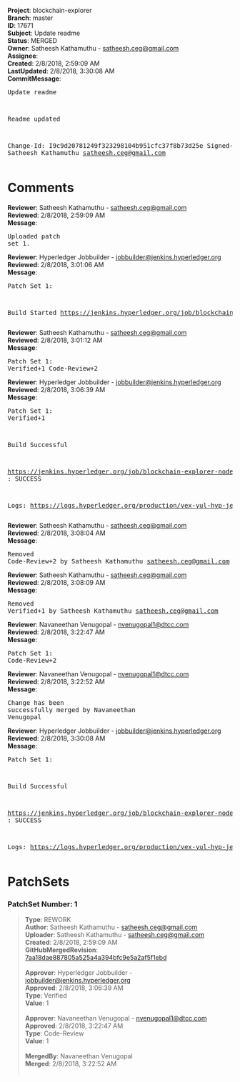 <strong>Project</strong>: blockchain-explorer<br><strong>Branch</strong>: master<br><strong>ID</strong>: 17671<br><strong>Subject</strong>: Update readme<br><strong>Status</strong>: MERGED<br><strong>Owner</strong>: Satheesh Kathamuthu - satheesh.ceg@gmail.com<br><strong>Assignee</strong>:<br><strong>Created</strong>: 2/8/2018, 2:59:09 AM<br><strong>LastUpdated</strong>: 2/8/2018, 3:30:08 AM<br><strong>CommitMessage</strong>:<br><pre>Update readme

Readme updated

Change-Id: I9c9d20781249f323298104b951cfc37f8b73d25e
Signed-off-by: Satheesh Kathamuthu <satheesh.ceg@gmail.com>
</pre><h1>Comments</h1><strong>Reviewer</strong>: Satheesh Kathamuthu - satheesh.ceg@gmail.com<br><strong>Reviewed</strong>: 2/8/2018, 2:59:09 AM<br><strong>Message</strong>: <pre>Uploaded patch set 1.</pre><strong>Reviewer</strong>: Hyperledger Jobbuilder - jobbuilder@jenkins.hyperledger.org<br><strong>Reviewed</strong>: 2/8/2018, 3:01:06 AM<br><strong>Message</strong>: <pre>Patch Set 1:

Build Started https://jenkins.hyperledger.org/job/blockchain-explorer-node6-verify-x86_64/1/</pre><strong>Reviewer</strong>: Satheesh Kathamuthu - satheesh.ceg@gmail.com<br><strong>Reviewed</strong>: 2/8/2018, 3:01:12 AM<br><strong>Message</strong>: <pre>Patch Set 1: Verified+1 Code-Review+2</pre><strong>Reviewer</strong>: Hyperledger Jobbuilder - jobbuilder@jenkins.hyperledger.org<br><strong>Reviewed</strong>: 2/8/2018, 3:06:39 AM<br><strong>Message</strong>: <pre>Patch Set 1: Verified+1

Build Successful 

https://jenkins.hyperledger.org/job/blockchain-explorer-node6-verify-x86_64/1/ : SUCCESS

Logs: https://logs.hyperledger.org/production/vex-yul-hyp-jenkins-3/blockchain-explorer-node6-verify-x86_64/1</pre><strong>Reviewer</strong>: Satheesh Kathamuthu - satheesh.ceg@gmail.com<br><strong>Reviewed</strong>: 2/8/2018, 3:08:04 AM<br><strong>Message</strong>: <pre>Removed Code-Review+2 by Satheesh Kathamuthu <satheesh.ceg@gmail.com>
</pre><strong>Reviewer</strong>: Satheesh Kathamuthu - satheesh.ceg@gmail.com<br><strong>Reviewed</strong>: 2/8/2018, 3:08:09 AM<br><strong>Message</strong>: <pre>Removed Verified+1 by Satheesh Kathamuthu <satheesh.ceg@gmail.com>
</pre><strong>Reviewer</strong>: Navaneethan Venugopal - nvenugopal1@dtcc.com<br><strong>Reviewed</strong>: 2/8/2018, 3:22:47 AM<br><strong>Message</strong>: <pre>Patch Set 1: Code-Review+2</pre><strong>Reviewer</strong>: Navaneethan Venugopal - nvenugopal1@dtcc.com<br><strong>Reviewed</strong>: 2/8/2018, 3:22:52 AM<br><strong>Message</strong>: <pre>Change has been successfully merged by Navaneethan Venugopal</pre><strong>Reviewer</strong>: Hyperledger Jobbuilder - jobbuilder@jenkins.hyperledger.org<br><strong>Reviewed</strong>: 2/8/2018, 3:30:08 AM<br><strong>Message</strong>: <pre>Patch Set 1:

Build Successful 

https://jenkins.hyperledger.org/job/blockchain-explorer-node6-merge-x86_64/2/ : SUCCESS

Logs: https://logs.hyperledger.org/production/vex-yul-hyp-jenkins-3/blockchain-explorer-node6-merge-x86_64/2</pre><h1>PatchSets</h1><h3>PatchSet Number: 1</h3><blockquote><strong>Type</strong>: REWORK<br><strong>Author</strong>: Satheesh Kathamuthu - satheesh.ceg@gmail.com<br><strong>Uploader</strong>: Satheesh Kathamuthu - satheesh.ceg@gmail.com<br><strong>Created</strong>: 2/8/2018, 2:59:09 AM<br><strong>GitHubMergedRevision</strong>: [7aa18dae887805a525a4a394bfc9e5a2af5f1ebd](https://github.com/hyperledger/blockchain-explorer/commit/7aa18dae887805a525a4a394bfc9e5a2af5f1ebd)<br><br><strong>Approver</strong>: Hyperledger Jobbuilder - jobbuilder@jenkins.hyperledger.org<br><strong>Approved</strong>: 2/8/2018, 3:06:39 AM<br><strong>Type</strong>: Verified<br><strong>Value</strong>: 1<br><br><strong>Approver</strong>: Navaneethan Venugopal - nvenugopal1@dtcc.com<br><strong>Approved</strong>: 2/8/2018, 3:22:47 AM<br><strong>Type</strong>: Code-Review<br><strong>Value</strong>: 1<br><br><strong>MergedBy</strong>: Navaneethan Venugopal<br><strong>Merged</strong>: 2/8/2018, 3:22:52 AM<br><br></blockquote>